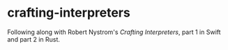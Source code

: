 # crafting-interpreters
Following along with Robert Nystrom's _Crafting Interpreters_, part 1 in Swift and part 2 in Rust.

